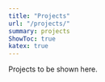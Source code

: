 ```yaml
---
title: "Projects"
url: "/projects/"
summary: projects
ShowToc: true
katex: true
---
```


Projects to be shown here.